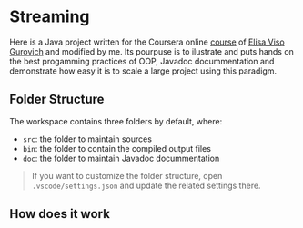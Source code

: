 # Streaming

Here is a Java project written for the Coursera online [course](https://mx.coursera.org/learn/introduccion-java) of [Elisa Viso Gurovich](https://www.coursera.org/instructor/elisa-viso) and modified by me. Its pourpuse is to ilustrate and puts hands on the best progamming practices of OOP, Javadoc docummentation and demonstrate how easy it is to scale a large project using this paradigm.  

## Folder Structure

The workspace contains three folders by default, where:

- `src`: the folder to maintain sources
- `bin`: the folder to contain the compiled output files 
- `doc`: the folder to maintain Javadoc docummentation

> If you want to customize the folder structure, open `.vscode/settings.json` and update the related settings there.

## How does it work


